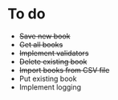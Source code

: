 # To do

- ~~Save new book~~
- ~~Get all books~~
- ~~Implement validators~~
- ~~Delete existing book~~
- ~~Import books from CSV file~~
- Put existing book
- Implement logging